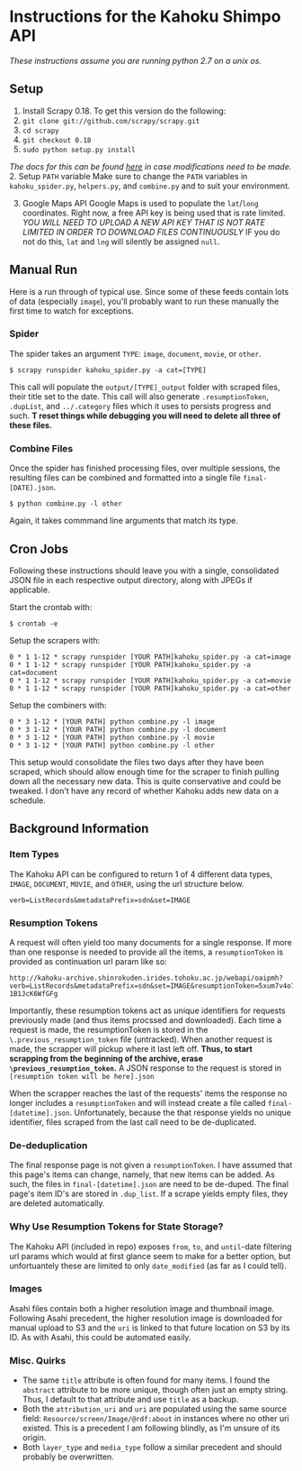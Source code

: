 # Instructions for the Kahoku Shimpo API
*These instructions assume you are running python 2.7 on a unix os.*

## Setup
1. Install Scrapy 0.18. To get this version do the following:
 1. `git clone git://github.com/scrapy/scrapy.git`
 2. `cd scrapy`
 3. `git checkout 0.18`
 4. `sudo python setup.py install`
 
 *The docs for this can be found [here](https://doc.scrapy.org/en/0.18/intro/tutorial.html) in case modifications need to be made.*
2. Setup `PATH` variable
Make sure to change the `PATH` variables in `kahoku_spider.py`, `helpers.py`, and `combine.py` and to suit your environment.

3. Google Maps API
Google Maps is used to populate the `lat`/`long` coordinates. Right now, a free API key is being used that is rate limited. *YOU WILL NEED TO UPLOAD A NEW API KEY THAT IS NOT RATE LIMITED IN ORDER TO DOWNLOAD FILES CONTINUOUSLY* IF you do not do this, `lat` and `lng` will silently be assigned `null`.


## Manual Run 
Here is a run through of typical use. Since some of these feeds contain lots of data (especially `image`), you'll probably want to run these manually the first time to watch for exceptions.

### Spider
The spider takes an argument `TYPE`: `image`, `document`, `movie`, or `other`. 
```
$ scrapy runspider kahoku_spider.py -a cat=[TYPE]
```
This call will populate the `output/[TYPE]_output` folder with scraped files, their title set to the date. This call will also generate `.resumptionToken`, `.dupList`, and `../.category` files which it uses to persists progress and such. **T reset things while debugging you will need to delete all three of these files.**

### Combine Files
Once the spider has finished processing files, over multiple sessions, the resulting files can be combined and formatted into a single file `final-[DATE].json`.
```
$ python combine.py -l other
```
Again, it takes commmand line arguments that match its type.


## Cron Jobs
Following these instructions should leave you with a single, consolidated JSON file in each respective output directory, along with JPEGs if applicable. 

Start the crontab with:
```
$ crontab -e
``` 

Setup the scrapers with:
```
0 * 1 1-12 * scrapy runspider [YOUR PATH]kahoku_spider.py -a cat=image
0 * 1 1-12 * scrapy runspider [YOUR PATH]kahoku_spider.py -a cat=document
0 * 1 1-12 * scrapy runspider [YOUR PATH]kahoku_spider.py -a cat=movie
0 * 1 1-12 * scrapy runspider [YOUR PATH]kahoku_spider.py -a cat=other
```

Setup the combiners with:
```
0 * 3 1-12 * [YOUR PATH] python combine.py -l image
0 * 3 1-12 * [YOUR PATH] python combine.py -l document
0 * 3 1-12 * [YOUR PATH] python combine.py -l movie
0 * 3 1-12 * [YOUR PATH] python combine.py -l other
```

This setup would consolidate the files two days after they have been scraped, which should allow enough time for the scraper to finish pulling down all the necessary new data. This is quite conservative and could be tweaked. I don't have any record of whether Kahoku adds new data on a schedule.


## Background Information

### Item Types
The Kahoku API can be configured to return 1 of 4 different data types, `IMAGE`, `DOCUMENT`, `MOVIE`, and `OTHER`, using the url structure below.
```
verb=ListRecords&metadataPrefix=sdn&set=IMAGE
```

### Resumption Tokens
A request will often yield too many documents for a single response. If more than one response is needed to provide all the items, a `resumptionToken` is provided as continuation url param like so:
```
http://kahoku-archive.shinrokuden.irides.tohoku.ac.jp/webapi/oaipmh?verb=ListRecords&metadataPrefix=sdn&set=IMAGE&resumptionToken=5xum7v4o7-1B1JcK6WfGFg
```
Importantly, these resumption tokens act as unique identifiers for requests previously made (and thus items procssed and downloaded). Each time a request is made, the resumptionToken is stored in the `\.previous_resumption_token` file (untracked). When another request is made, the scrapper will pickup where it last left off. **Thus, to start scrapping from the beginning of the archive, erase `\previous_resumption_token`.** A JSON response to the request is stored in `[resumption token will be here].json`

When the scrapper reaches the last of the requests' items the response no longer includes a `resumptionToken` and will instead create a file called `final-[datetime].json`. Unfortunately, because the that response yields no unique identifier, files scraped from the last call need to be de-duplicated.

### De-deduplication
The final response page is not given a `resumptionToken`. I have assumed that this page's items can change, namely, that new items can be added. As such, the files in `final-[datetime].json` are need to be de-duped. The final page's item ID's are stored in `.dup_list`. If a scrape yields empty files, they are deleted automatically. 

### Why Use Resumption Tokens for State Storage?
The Kahoku API (included in repo) exposes `from`, `to`, and `until`-date filtering url params which would at first glance seem to make for a better option, but unfortuantely these are limited to only `date_modified` (as far as I could tell).

### Images
Asahi files contain both a higher resolution image and thumbnail image. Following Asahi precedent, the higher resolution image is downloaded for manual upload to S3 and the `uri` is linked to that future location on S3 by its ID. As with Asahi, this could be automated easily.

### Misc. Quirks
- The same `title` attribute is often found for many items. I found the `abstract` attribute to be more unique, though often just an empty string. Thus, I default to that attribute and use `title` as a backup.
- Both the `attribution_uri` and `uri` are populated using the same source field: `Resource/screen/Image/@rdf:about` in instances where no other uri existed. This is a precedent I am following blindly, as I'm unsure of its origin. 
- Both `layer_type` and `media_type` follow a similar precedent and should probably be overwritten. 
